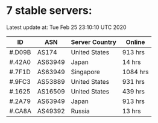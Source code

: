# 7 stable servers:

Latest update at: Tue Feb 25 23:10:10 UTC 2020

| ID | ASN | Server Country | Online |
| -- | --- | -------------- | ------ |
| #.D09B | AS174 | United States | 913 hrs |
| #.42A0 | AS63949 | Japan | 14 hrs |
| #.7F1D | AS63949 | Singapore | 1084 hrs |
| #.9FC3 | AS53889 | United States | 931 hrs |
| #.1625 | AS16509 | United States | 439 hrs |
| #.2A79 | AS63949 | Japan | 913 hrs |
| #.CA8A | AS49392 | Russia | 13 hrs |

